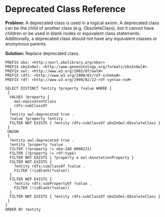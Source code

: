 # Deprecated Class Reference

**Problem:** A deprecated class is used in a logical axiom. A deprecated class can be the child of another class (e.g. ObsoleteClass), but it cannot have children or be used in blank nodes or equivalent class statements. Additionally, a deprecated class should not have any equivalent classes or anonymous parents.

**Solution:** Replace deprecated class.

```sparql
PREFIX obo: <http://purl.obolibrary.org/obo/>
PREFIX oboInOwl: <http://www.geneontology.org/formats/oboInOwl#>
PREFIX owl: <http://www.w3.org/2002/07/owl#>
PREFIX rdfs: <http://www.w3.org/2000/01/rdf-schema#>
PREFIX rdf: <http://www.w3.org/1999/02/22-rdf-syntax-ns#>

SELECT DISTINCT ?entity ?property ?value WHERE {
 {
  VALUES ?property {
    owl:equivalentClass
    rdfs:subClassOf
  }
  ?entity owl:deprecated true .
  ?value ?property ?entity .
  FILTER NOT EXISTS { ?entity rdfs:subClassOf oboInOwl:ObsoleteClass }
 }
 UNION
 {
  ?entity owl:deprecated true .
  ?entity ?property ?value .
  FILTER (?property != obo:IAO_0000231)
  FILTER (?property != rdf:type)
  FILTER NOT EXISTS { ?property a owl:AnnotationProperty }
  FILTER NOT EXISTS {
    ?entity rdfs:subClassOf ?value .
    FILTER (!isBlank(?value))
  }
  FILTER NOT EXISTS {
    ?entity rdfs:subPropertyOf ?value .
    FILTER (!isBlank(?value))
  }
  FILTER NOT EXISTS { ?entity rdfs:subClassOf oboInOwl:ObsoleteClass }
 }
}
ORDER BY ?entity
```
